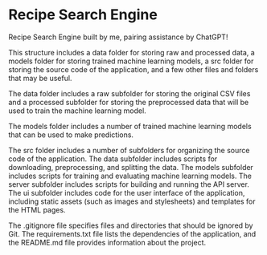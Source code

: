 # Recipe Search Engine
Recipe Search Engine built by me, pairing assistance by ChatGPT!

This structure includes a data folder for storing raw and processed data, a models folder for storing trained machine learning models, a src folder for storing the source code of the application, and a few other files and folders that may be useful.

The data folder includes a raw subfolder for storing the original CSV files and a processed subfolder for storing the preprocessed data that will be used to train the machine learning model.

The models folder includes a number of trained machine learning models that can be used to make predictions.

The src folder includes a number of subfolders for organizing the source code of the application. The data subfolder includes scripts for downloading, preprocessing, and splitting the data. The models subfolder includes scripts for training and evaluating machine learning models. The server subfolder includes scripts for building and running the API server. The ui subfolder includes code for the user interface of the application, including static assets (such as images and stylesheets) and templates for the HTML pages.

The .gitignore file specifies files and directories that should be ignored by Git. The requirements.txt file lists the dependencies of the application, and the README.md file provides information about the project.
